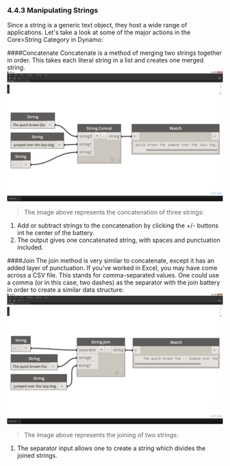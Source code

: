### 4.4.3 Manipulating Strings
Since a string is a generic text object, they host a wide range of applications.  Let's take a look at some of the major actions in the Core>String Category in Dynamo:

####Concatenate
Concatenate is a method of merging two strings together in order. This takes each literal string in a list and creates one merged string.
![Concatenate](images/4-4/4-4-1-007.png)
> The image above represents the concatenation of three strings:
1. Add or subtract strings to the concatenation by clicking the +/- buttons int he center of the battery.
2. The output gives one concatenated string, with spaces and punctuation included.

####Join
The join method is very similar to concatenate, except it has an added layer of punctuation. If you've worked in Excel, you may have come across a CSV file.  This stands for comma-separated values.  One could use a comma (or in this case, two dashes) as the separator with the join battery in order to create a similar data structure:
![Concatenate](images/4-4/4-4-1-006.png)
> The image above represents the joining of two strings:
1. The separator input allows one to create a string which divides the joined strings.

